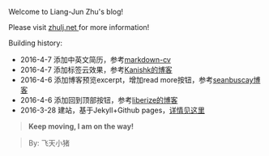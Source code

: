 Welcome to Liang-Jun Zhu's blog!

Please visit [zhulj.net ](https://zhulj.net) for more information!

Building history:

+ 2016-4-7   添加中英文简历，参考[markdown-cv](https://github.com/blmoore/md-cv)
+ 2016-4-7   添加标签云效果，参考[Kanishk的博客](https://superdevresources.com/tag-cloud-jekyll/)
+ 2016-4-6   添加博客预览excerpt，增加read more按钮，参考[seanbuscay博客](http://www.seanbuscay.com/blog/jekyll-teaser-pager-and-read-more/)
+ 2016-4-6   添加回到顶部按钮，参考[liberize的博客](http://liberize.me/tech/jekyll-add-back-to-top-button.html)
+ 2016-3-28  建站，基于Jekyll+Github pages，[详情见这里](http://zhulj.net/others/2016/03/17/Github-jekyll-blog.html)


> **Keep moving, I am on the way!**

> By: 飞天小猪